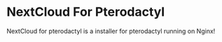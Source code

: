 # NextCloud For Pterodactyl

NextCloud for pterodactyl is a installer for pterodactyl running on Nginx!

